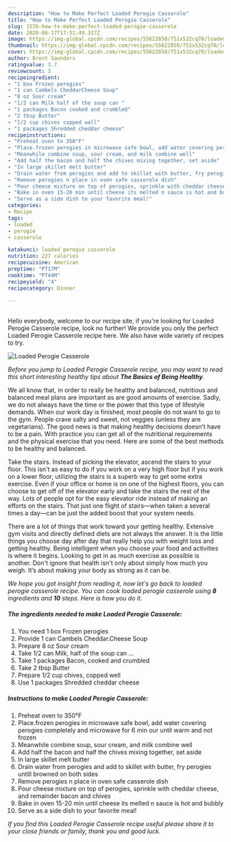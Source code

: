 ```yaml
---
description: "How to Make Perfect Loaded Perogie Casserole"
title: "How to Make Perfect Loaded Perogie Casserole"
slug: 1576-how-to-make-perfect-loaded-perogie-casserole
date: 2020-06-17T17:51:49.317Z
image: https://img-global.cpcdn.com/recipes/55622850/751x532cq70/loaded-perogie-casserole-recipe-main-photo.jpg
thumbnail: https://img-global.cpcdn.com/recipes/55622850/751x532cq70/loaded-perogie-casserole-recipe-main-photo.jpg
cover: https://img-global.cpcdn.com/recipes/55622850/751x532cq70/loaded-perogie-casserole-recipe-main-photo.jpg
author: Brent Saunders
ratingvalue: 3.7
reviewcount: 3
recipeingredient:
- "1 box Frozen perogies"
- "1 can Cambels CheddarCheese Soup"
- "8 oz Sour cream"
- "1/2 can Milk half of the soup can "
- "1 packages Bacon cooked and crumbled"
- "2 tbsp Butter"
- "1/2 cup chives copped well"
- "1 packages Shredded cheddar cheese"
recipeinstructions:
- "Preheat oven to 350°F"
- "Place.frozen perogies in microwave safe bowl, add water covering perogies completely and microwave for 6 min our until warm and not frozen"
- "Meanwhile combine soup, sour cream, and milk combine well"
- "Add half the bacon and half the chives mixing together, set aside"
- "In large skillet melt butter"
- "Drain water from perogies and add to skillet with butter, fry perogies untill browned on both sides"
- "Remove perogies n place in oven safe casserole dish"
- "Pour cheese mixture on top of perogies, sprinkle with cheddar cheese, and remainder bacon and chives"
- "Bake in oven 15-20 min until cheese its melted n sauce is hot and bubbly"
- "Serve as a side dish to your favorite meal!"
categories:
- Recipe
tags:
- loaded
- perogie
- casserole

katakunci: loaded perogie casserole 
nutrition: 227 calories
recipecuisine: American
preptime: "PT17M"
cooktime: "PT44M"
recipeyield: "4"
recipecategory: Dinner

---
```

<br>
Hello everybody, welcome to our recipe site, if you're looking for Loaded Perogie Casserole recipe, look no further! We provide you only the perfect Loaded Perogie Casserole recipe here. We also have wide variety of recipes to try.
<br>


![Loaded Perogie Casserole](https://img-global.cpcdn.com/recipes/55622850/751x532cq70/loaded-perogie-casserole-recipe-main-photo.jpg)

<i>Before you jump to Loaded Perogie Casserole recipe, you may want to read this short interesting healthy tips about <strong>The Basics of Being Healthy</strong>.</i>

We all know that, in order to really be healthy and balanced, nutritious and balanced meal plans are important as are good amounts of exercise. Sadly, we do not always have the time or the power that this type of lifestyle demands. When our work day is finished, most people do not want to go to the gym. People crave salty and sweet, not veggies (unless they are vegetarians). The good news is that making healthy decisions doesn’t have to be a pain. With practice you can get all of the nutritional requirements and the physical exercise that you need. Here are some of the best methods to be healthy and balanced.

Take the stairs. Instead of picking the elevator, ascend the stairs to your floor. This isn't as easy to do if you work on a very high floor but if you work on a lower floor, utilizing the stairs is a superb way to get some extra exercise. Even if your office or home is on one of the highest floors, you can choose to get off of the elevator early and take the stairs the rest of the way. Lots of people opt for the easy elevator ride instead of making an efforts on the stairs. That just one flight of stairs—when taken a several times a day—can be just the added boost that your system needs. 

There are a lot of things that work toward your getting healthy. Extensive gym visits and directly defined diets are not always the answer. It is the little things you choose day after day that really help you with weight loss and getting healthy. Being intelligent when you choose your food and activities is where it begins. Looking to get in as much exercise as possible is another. Don't ignore that health isn't only about simply how much you weigh. It’s about making your body as strong as it can be. 


<i>We hope you got insight from reading it, now let's go back to loaded perogie casserole recipe. You can cook loaded perogie casserole using <strong>8</strong> ingredients and <strong>10</strong> steps. Here is how you do it.
</i>

##### The ingredients needed to make Loaded Perogie Casserole:

1. You need 1 box Frozen perogies
1. Provide 1 can Cambels Cheddar.Cheese Soup
1. Prepare 8 oz Sour cream
1. Take 1/2 can Milk, half of the soup can ...
1. Take 1 packages Bacon, cooked and crumbled
1. Take 2 tbsp Butter
1. Prepare 1/2 cup chives, copped well
1. Use 1 packages Shredded cheddar cheese


##### Instructions to make Loaded Perogie Casserole:

1. Preheat oven to 350°F
1. Place.frozen perogies in microwave safe bowl, add water covering perogies completely and microwave for 6 min our until warm and not frozen
1. Meanwhile combine soup, sour cream, and milk combine well
1. Add half the bacon and half the chives mixing together, set aside
1. In large skillet melt butter
1. Drain water from perogies and add to skillet with butter, fry perogies untill browned on both sides
1. Remove perogies n place in oven safe casserole dish
1. Pour cheese mixture on top of perogies, sprinkle with cheddar cheese, and remainder bacon and chives
1. Bake in oven 15-20 min until cheese its melted n sauce is hot and bubbly
1. Serve as a side dish to your favorite meal!


<i>If you find this Loaded Perogie Casserole recipe useful please share it to your close friends or family, thank you and good luck.</i>

